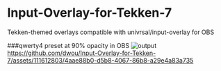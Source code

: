 # Input-Overlay-for-Tekken-7

Tekken-themed overlays compatible with univrsal/input-overlay for OBS

###qwerty4 preset at 90% opacity in OBS
![output](https://github.com/dwou/Input-Overlay-for-Tekken-7/assets/111612803/76c9f389-3925-44ab-9846-1ed87cbfacd4)
https://github.com/dwou/Input-Overlay-for-Tekken-7/assets/111612803/4aae88b0-d5b8-4067-86b8-a29e4a83a735

